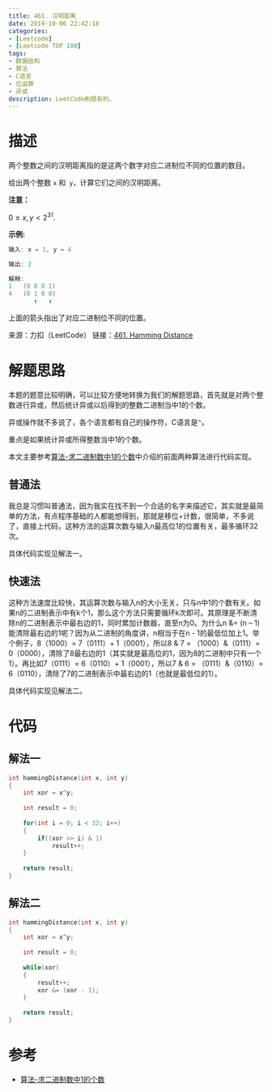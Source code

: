 ```yaml
---
title: 461. 汉明距离
date: 2019-10-06 22:42:18
categories: 
- [Leetcode]
- [Leetcode TOP 100]
tags:
- 数据结构
- 算法
- C语言
- 位运算
- 异或
description: LeetCode刷题系列。
---
```


# 描述

两个整数之间的汉明距离指的是这两个数字对应二进制位不同的位置的数目。

给出两个整数 `x` 和` y`，计算它们之间的汉明距离。

**注意：**

$0 ≤ x, y < 2^{31}.$

**示例:**

```c
输入: x = 1, y = 4

输出: 2

解释:
1   (0 0 0 1)
4   (0 1 0 0)
       ↑   ↑
```


上面的箭头指出了对应二进制位不同的位置。

来源：力扣（LeetCode）
链接：[461. Hamming Distance](https://leetcode-cn.com/problems/hamming-distance)

# 解题思路

本题的题意比较明确，可以比较方便地转换为我们的解题思路，首先就是对两个整数进行异或，然后统计异或以后得到的整数二进制当中1的个数。

异或操作就不多说了，各个语言都有自己的操作符，C语言是`^`。

重点是如果统计异或所得整数当中1的个数。

本文主要参考[算法-求二进制数中1的个数](https://www.cnblogs.com/graphics/archive/2010/06/21/1752421.html)中介绍的前面两种算法进行代码实现。

## 普通法

>
我总是习惯叫普通法，因为我实在找不到一个合适的名字来描述它，其实就是最简单的方法，有点程序基础的人都能想得到，那就是移位+计数，很简单，不多说了，直接上代码，这种方法的运算次数与输入n最高位1的位置有关，最多循环32次。

具体代码实现见解法一。

## 快速法

>
这种方法速度比较快，其运算次数与输入n的大小无关，只与n中1的个数有关。如果n的二进制表示中有k个1，那么这个方法只需要循环k次即可。其原理是不断清除n的二进制表示中最右边的1，同时累加计数器，直至n为0。为什么n &= (n – 1)能清除最右边的1呢？因为从二进制的角度讲，n相当于在n - 1的最低位加上1。举个例子，8（1000）= 7（0111）+ 1（0001），所以8 & 7 = （1000）&（0111）= 0（0000），清除了8最右边的1（其实就是最高位的1，因为8的二进制中只有一个1）。再比如7（0111）= 6（0110）+ 1（0001），所以7 & 6 = （0111）&（0110）= 6（0110），清除了7的二进制表示中最右边的1（也就是最低位的1）。

具体代码实现见解法二。

# 代码

## 解法一

```c
int hammingDistance(int x, int y)
{
    int xor = x^y;
    
    int result = 0;
    
    for(int i = 0; i < 32; i++)
    {
        if((xor >> i) & 1)
            result++;
    }
    
    return result;
}
```

## 解法二

```c
int hammingDistance(int x, int y)
{
    int xor = x^y;
    
    int result = 0;
    
    while(xor)
    {
        result++; 
        xor &= (xor - 1);
    }
    
    return result;
}
```


# 参考

- [算法-求二进制数中1的个数](https://www.cnblogs.com/graphics/archive/2010/06/21/1752421.html)
